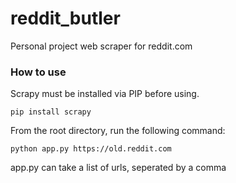 # reddit_butler
Personal project web scraper for reddit.com

### How to use
Scrapy must be installed via PIP before using.
```
pip install scrapy
```

From the root directory, run the following command:
```
python app.py https://old.reddit.com 
```
app.py can take a list of urls, seperated by a comma